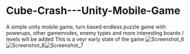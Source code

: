 # Cube-Crash---Unity-Mobile-Game
A simple unity mobile game, turn based endless puzzle game with powerups,
other gamemodes, enemy types and more interesting boards / levels will be added
This is a veyr early state of the game
![Screenshot_6](https://user-images.githubusercontent.com/27012591/127756056-e9436aa0-3346-4574-a602-82dee584a233.jpg)![Screenshot_8](https://user-images.githubusercontent.com/27012591/127756062-fa0d35dd-e95d-4ed9-9615-f0046f6f9246.jpg)![Screenshot_7](https://user-images.githubusercontent.com/27012591/127756061-3188c54b-b102-4d4f-b075-84112b3ad44b.jpg)

